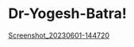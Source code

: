 # Dr-Yogesh-Batra!


[Screenshot_20230601-144720](https://github.com/sachin3618/Dr-Yogesh-Batra/assets/83819683/ef3327ca-4f4e-4826-9a61-589e3996c04c)
